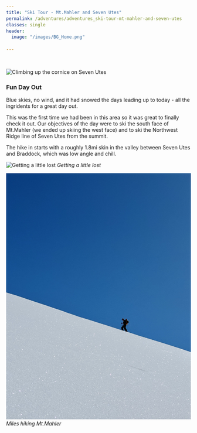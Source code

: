 ```yaml
---
title: "Ski Tour - Mt.Mahler and Seven Utes"
permalink: /adventures/adventures_ski-tour-mt-mahler-and-seven-utes
classes: single
header:
  image: "/images/BG_Home.png"

---
```

<img src="{{ site.url }}{{ site.baseurl }}/images/adventures/ski-tour-mt-mahler-and-seven-utes/cornice-accent-to-seven-utes.PNG" alt="">

![Climbing up the cornice on Seven Utes](/images/adventures/ski-tour-mt-mahler-and-seven-utes/cornice-accent-to-seven-utes.png "Climbing up the Cornice on Seven Utes")

### Fun Day Out

Blue skies, no wind, and it had snowed the days leading up to today - all the ingridents for a great day out.

This was the first time we had been in this area so it was great to finally check it out. Our objectives of the day were to ski the south face of Mt.Mahler (we ended up skiing the west face) and to ski the Northwest Ridge line of Seven Utes from the summit.

The hike in starts with a roughly 1.8mi skin in the valley between Seven Utes and Braddock, which was low angle and chill.

![Getting a little lost](/images/adventures/ski-tour-mt-mahler-and-seven-utes/looking-lost.png "Getting a little lost")
_Getting a little lost_


![Miles hiking Mt.Mahler](/images/adventures/ski-tour-mt-mahler-and-seven-utes/miles-hiking-mt-mahler.jpg "Miles hiking Mt.Mahler")
_Miles hiking Mt.Mahler_
